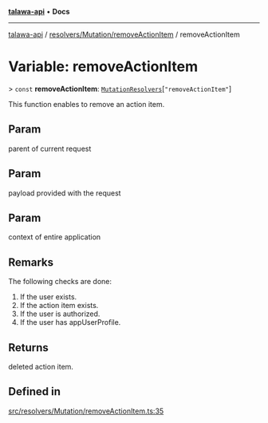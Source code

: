 [**talawa-api**](../../../../README.md) • **Docs**

***

[talawa-api](../../../../modules.md) / [resolvers/Mutation/removeActionItem](../README.md) / removeActionItem

# Variable: removeActionItem

\> `const` **removeActionItem**: [`MutationResolvers`](../../../../types/generatedGraphQLTypes/type-aliases/MutationResolvers.md)\[`"removeActionItem"`\]

This function enables to remove an action item.

## Param

parent of current request

## Param

payload provided with the request

## Param

context of entire application

## Remarks

The following checks are done:
1. If the user exists.
2. If the action item exists.
3. If the user is authorized.
4. If the user has appUserProfile.

## Returns

deleted action item.

## Defined in

[src/resolvers/Mutation/removeActionItem.ts:35](https://github.com/PalisadoesFoundation/talawa-api/blob/5e38dbf44e47f2fc703410fad29ab5c8f7f26c77/src/resolvers/Mutation/removeActionItem.ts#L35)
